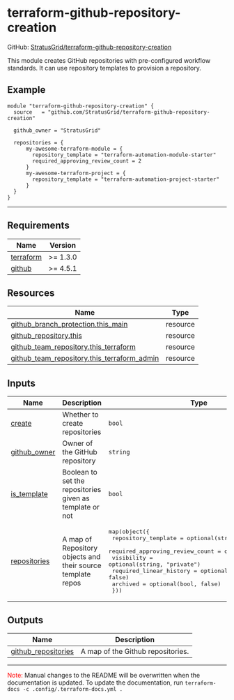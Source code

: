 <!-- BEGIN_TF_DOCS -->
# terraform-github-repository-creation

GitHub: [StratusGrid/terraform-github-repository-creation](https://github.com/StratusGrid/terraform-github-repository-creation)

This module creates GitHub repositories with pre-configured workflow standards. It can use repository templates to provision a repository.

## Example

```hcl
module "terraform-github-repository-creation" {
  source   = "github.com/StratusGrid/terraform-github-repository-creation"

  github_owner = "StratusGrid"

  repositories = {
      my-awesome-terraform-module = {
        repository_template = "terraform-automation-module-starter"
        required_approving_review_count = 2
      }
      my-awesome-terraform-project = {
        repository_template = "terraform-automation-project-starter"
      }
  }
}
```
---
## Requirements

| Name | Version |
|------|---------|
| <a name="requirement_terraform"></a> [terraform](#requirement\_terraform) | >= 1.3.0 |
| <a name="requirement_github"></a> [github](#requirement\_github) | >= 4.5.1 |

## Resources

| Name | Type |
|------|------|
| [github_branch_protection.this_main](https://registry.terraform.io/providers/integrations/github/latest/docs/resources/branch_protection) | resource |
| [github_repository.this](https://registry.terraform.io/providers/integrations/github/latest/docs/resources/repository) | resource |
| [github_team_repository.this_terraform](https://registry.terraform.io/providers/integrations/github/latest/docs/resources/team_repository) | resource |
| [github_team_repository.this_terraform_admin](https://registry.terraform.io/providers/integrations/github/latest/docs/resources/team_repository) | resource |

## Inputs

| Name | Description | Type | Default | Required |
|------|-------------|------|---------|:--------:|
| <a name="input_create"></a> [create](#input\_create) | Whether to create repositories | `bool` | `true` | no |
| <a name="input_github_owner"></a> [github\_owner](#input\_github\_owner) | Owner of the GitHub repository | `string` | n/a | yes |
| <a name="input_is_template"></a> [is\_template](#input\_is\_template) | Boolean to set the repositories given as template or not | `bool` | `false` | no |
| <a name="input_repositories"></a> [repositories](#input\_repositories) | A map of Repository objects and their source template repos | <pre>map(object({<br>    repository_template             = optional(string, "")<br>    required_approving_review_count = optional(number, 2)<br>    visibility                      = optional(string, "private")<br>    required_linear_history         = optional(bool, false)<br>    archived                        = optional(bool, false)<br>  }))</pre> | n/a | yes |

## Outputs

| Name | Description |
|------|-------------|
| <a name="output_github_repositories"></a> [github\_repositories](#output\_github\_repositories) | A map of the Github repositories. |

---

<span style="color:red">Note:</span> Manual changes to the README will be overwritten when the documentation is updated. To update the documentation, run `terraform-docs -c .config/.terraform-docs.yml .`
<!-- END_TF_DOCS -->